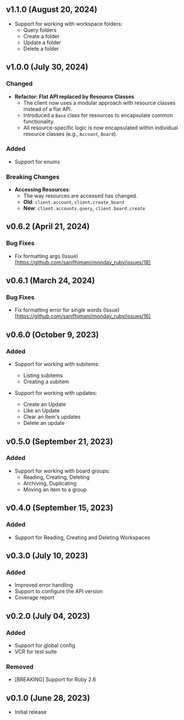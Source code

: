 ## v1.1.0 (August 20, 2024)
- Support for working with workspace folders:
  - Query folders
  - Create a folder
  - Update a folder
  - Delete a folder

## v1.0.0 (July 30, 2024)

### Changed

- **Refactor: Flat API replaced by Resource Classes**
  - The client now uses a modular approach with resource classes instead of a flat API.
  - Introduced a `Base` class for resources to encapsulate common functionality.
  - All resource-specific logic is now encapsulated within individual resource classes (e.g., `Account`, `Board`).

### Added

- Support for enums

### Breaking Changes

- **Accessing Resources**:
  - The way resources are accessed has changed.
  - **Old**: `client.account`, `client.create_board`
  - **New**: `client.accounts.query`, `client.board.create`

## v0.6.2 (April 21, 2024)

### Bug Fixes

- Fix formatting args (Issue)[https://github.com/sanifhimani/monday_ruby/issues/18]

## v0.6.1 (March 24, 2024)

### Bug Fixes

- Fix formatting error for single words (Issue)[https://github.com/sanifhimani/monday_ruby/issues/16]

## v0.6.0 (October 9, 2023)

### Added

- Support for working with subitems:
  - Listing subitems
  - Creating a subitem

- Support for working with updates:
  - Create an Update
  - Like an Update
  - Clear an item's updates
  - Delete an update

## v0.5.0 (September 21, 2023)

### Added

- Support for working with board groups:
  - Reading, Creating, Deleting
  - Archiving, Duplicating
  - Moving an item to a group

## v0.4.0 (September 15, 2023)

### Added

- Support for Reading, Creating and Deleting Workspaces

## v0.3.0 (July 10, 2023)

### Added

- Improved error handling
- Support to configure the API version
- Coverage report

## v0.2.0 (July 04, 2023)

### Added

- Support for global config
- VCR for test suite

### Removed

- [BREAKING] Support for Ruby 2.6

## v0.1.0 (June 28, 2023)

- Initial release
